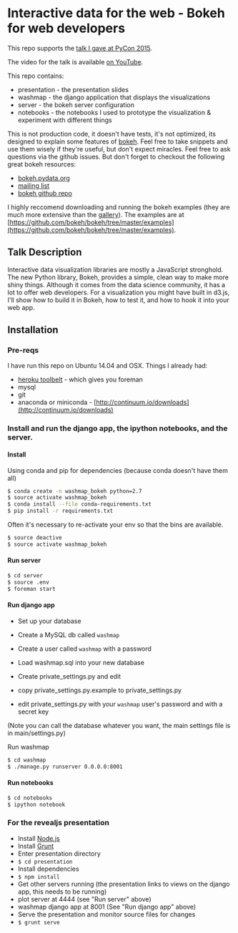 # Interactive data for the web - Bokeh for web developers

This repo supports the [talk I gave at PyCon 2015](https://us.pycon.org/2015/schedule/presentation/369/).

The video for the talk is available [on YouTube](https://www.youtube.com/watch?v=O5OvOLK-xqQ).

This repo contains:

* presentation - the presentation slides 
* washmap - the django application that displays the visualizations
* server - the bokeh server configuration
* notebooks - the notebooks I used to prototype the visualization & experiment with different things

This is not production code, it doesn't have tests, it's not optimized, its designed to explain some features of [bokeh](http://bokeh.pydata.org). Feel free to take snippets and use them wisely if they're 
useful, but don't expect miracles.  Feel free to ask questions via the github issues. But don't forget to checkout the following great bokeh resources:

* [bokeh.pydata.org](http://bokeh.pydata.org/en/latest/)
* [mailing list](https://groups.google.com/a/continuum.io/forum/#!forum/bokeh)
* [bokeh github repo](https://github.com/bokeh/bokeh)

I highly reccomend downloading and running the bokeh examples (they are much more extensive than the [gallery](http://bokeh.pydata.org/en/latest/docs/gallery.html)). The examples
are at [https://github.com/bokeh/bokeh/tree/master/examples](https://github.com/bokeh/bokeh/tree/master/examples).

## Talk Description

Interactive data visualization libraries are mostly a JavaScript stronghold. The new Python library, Bokeh, provides a simple, clean way to make more shiny things. Although it comes from the data science community, it has a lot to offer web developers. For a visualization you might have built in d3.js, I'll show how to build it in Bokeh, how to test it, and how to hook it into your web app.

## Installation

### Pre-reqs

I have run this repo on Ubuntu 14.04 and OSX. Things I already had:

* [heroku toolbelt](https://toolbelt.heroku.com/) - which gives you foreman
* mysql
* git
* anaconda or miniconda - [http://continuum.io/downloads](http://continuum.io/downloads)

### Install and run the django app, the ipython notebooks, and the server.

#### Install 

Using conda and pip for dependencies (because conda doesn't have them all)

```bash
$ conda create -n washmap_bokeh python=2.7
$ source activate washmap_bokeh
$ conda install --file conda-requirements.txt
$ pip install -r requirements.txt
```

Often it's necessary to re-activate your env so that the bins are available.

```bash
$ source deactive
$ source activate washmap_bokeh
```

#### Run server

```bash
$ cd server
$ source .env
$ foreman start
```

#### Run django app

* Set up your database
 * Create a MySQL db called `washmap`
 * Create a user called `washmap` with a password
 * Load washmap.sql into your new database

* Create private_settings.py and edit
 * copy private_settings.py.example to private_settings.py
 * edit private_settings.py with your `washmap` user's password and with a secret key

(Note you can call the database whatever you want, the main settings file is
in main/settings.py)

Run washmap

```bash
$ cd washmap
$ ./manage.py runserver 0.0.0.0:8001
```

#### Run notebooks

```bash
$ cd notebooks
$ ipython notebook
```


### For the revealjs presentation

* Install [Node.js](http://nodejs.org/)
* Install [Grunt](http://gruntjs.com/getting-started#installing-the-cli)
* Enter presentation directory
 * ```$ cd presentation```
* Install dependencies
 * ```$ npm install ```
* Get other servers running (the presentation links to views on the django app, this needs to be running)
 * plot server at 4444 (see "Run server" above)
 * washmap django app at 8001 (See "Run django app" above)
* Serve the presentation and monitor source files for changes
 * ```$ grunt serve ```
